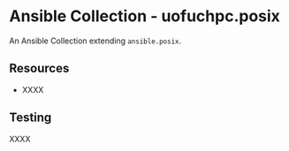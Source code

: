 # Ansible Collection - uofuchpc.posix

An Ansible Collection extending `ansible.posix`.

## Resources

* XXXX

## Testing

XXXX
